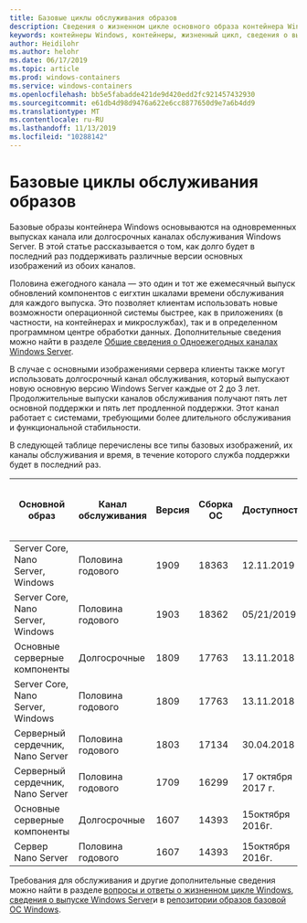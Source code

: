 ```yaml
---
title: Базовые циклы обслуживания образов
description: Сведения о жизненном цикле основного образа контейнера Windows.
keywords: контейнеры Windows, контейнеры, жизненный цикл, сведения о выпуске, базовое изображение, базовое изображение контейнера
author: Heidilohr
ms.author: helohr
ms.date: 06/17/2019
ms.topic: article
ms.prod: windows-containers
ms.service: windows-containers
ms.openlocfilehash: bb5e5fabadde421de9d420edd2fc921457432930
ms.sourcegitcommit: e61db4d98d9476a622e6cc8877650d9e7a6b4dd9
ms.translationtype: MT
ms.contentlocale: ru-RU
ms.lasthandoff: 11/13/2019
ms.locfileid: "10288142"
---
```

# <a name="base-image-servicing-lifecycles"></a>Базовые циклы обслуживания образов

Базовые образы контейнера Windows основываются на одновременных выпусках канала или долгосрочных каналах обслуживания Windows Server. В этой статье рассказывается о том, как долго будет в последний раз поддерживать различные версии основных изображений из обоих каналов.

Половина ежегодного канала — это один и тот же ежемесячный выпуск обновлений компонентов с еигхтин шкалами времени обслуживания для каждого выпуска. Это позволяет клиентам использовать новые возможности операционной системы быстрее, как в приложениях (в частности, на контейнерах и микрослужбах), так и в определенном программном центре обработки данных. Дополнительные сведения можно найти в разделе [Общие сведения о Одноежегодных каналах Windows Server](https://docs.microsoft.com/windows-server/get-started/semi-annual-channel-overview).

В случае с основными изображениями сервера клиенты также могут использовать долгосрочный канал обслуживания, который выпускают новую основную версию Windows Server каждые от 2 до 3 лет. Продолжительные выпуски каналов обслуживания получают пять лет основной поддержки и пять лет продленной поддержки. Этот канал работает с системами, требующими более длительного обслуживания и функциональной стабильности.

В следующей таблице перечислены все типы базовых изображений, их каналы обслуживания и время, в течение которого служба поддержки будет в последний раз.

|Основной образ                       |Канал обслуживания|Версия|Сборка ОС|Доступность|Дата окончания основной фазы поддержки|Продленная Дата поддержки|
|---------------------------------|-----------------|-------|--------|------------|---------------------------|---------------------|
|Server Core, Nano Server, Windows|Половина годового      |1909   |18363   |12.11.2019  |05/11/2021                 |Н/Д                  |
|Server Core, Nano Server, Windows|Половина годового      |1903   |18362   |05/21/2019  |12/08/2020                 |Н/Д                  |
|Основные серверные компоненты                      |Долгосрочные        |1809   |17763   |13.11.2018  |09.01.2024                 |09.01.2029           |
|Server Core, Nano Server, Windows|Половина годового      |1809   |17763   |13.11.2018  |05/12/2020                 |Н/Д                  |
|Серверный сердечник, Nano Server         |Половина годового      |1803   |17134   |30.04.2018  |12.11.2019                 |Н/Д                  |
|Серверный сердечник, Nano Server         |Половина годового      |1709   |16299   |17 октября 2017 г.  |09.04.2019                 |Н/Д                  |
|Основные серверные компоненты                      |Долгосрочные        |1607   |14393   |15октября 2016г.  |11 января 2022 г.                 |11.01.2027           |
|Сервер Nano Server                      |Половина годового      |1607   |14393   |15октября 2016г.  |10/09/2018                 |Н/Д                  |

Требования для обслуживания и другие дополнительные сведения можно найти в разделе [вопросы и ответы о жизненном цикле Windows](https://support.microsoft.com/help/18581/lifecycle-faq-windows-products), [сведения о выпуске Windows Server](https://docs.microsoft.com/windows-server/get-started/windows-server-release-info)и в [репозитории образов базовой ОС Windows](https://hub.docker.com/_/microsoft-windows-base-os-images).
